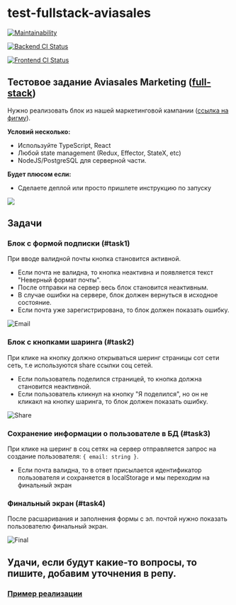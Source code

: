 # test-fullstack-aviasales

[![Maintainability](https://api.codeclimate.com/v1/badges/8e5facdafa7e669bfcc1/maintainability)](https://codeclimate.com/github/jprestor/test-fullstack-aviasales/maintainability)

[![Backend CI Status](https://github.com/jprestor/test-fullstack-aviasales/actions/workflows/backend.yml/badge.svg)](https://github.com/jprestor/test-fullstack-aviasales/actions/workflows/backend.yml)

[![Frontend CI Status](https://github.com/jprestor/test-fullstack-aviasales/actions/workflows/frontend.yml/badge.svg)](https://github.com/jprestor/test-fullstack-aviasales/actions/workflows/frontend.yml)

## Тестовое задание Aviasales Marketing ([full-stack](https://aviasales.recruitee.com/o/fullstack-developer))

Нужно реализовать блок из нашей маркетинговой кампании ([ссылка на фигму](https://i.avs.io/ramnx0)).

**Условий несколько:**

- Используйте TypeScript, React
- Любой state management (Redux, Effector, StateX, etc)
- NodeJS/PostgreSQL для серверной части.

**Будет плюсом если:**

- Сделаете деплой или просто пришлете инструкцию по запуску

![](preview.png?raw=true)

## Задачи

### Блок с формой подписки (#task1)

При вводе валидной почты кнопка становится активной.

- Если почта не валидна, то кнопка неактивна и появляется текст "Неверный формат почты".
- После отправки на сервер весь блок становится неактивным.
- В случае ошибки на сервере, блок должен вернуться в исходное состояние.
- Если почта уже зарегистрирована, то блок должен показать ошибку.

![](email.png 'Email')

### Блок с кнопками шаринга (#task2)

При клике на кнопку должно открываться шеринг страницы сот сети сеть, т.е используются share ссылки соц сетей.

- Если пользователь поделился страницей, то кнопка должна становится неактивной.
- Если пользователь кликнул на кнопку "Я поделился", но он не кликакл на кнопку шаринга, то блок должен показать ошибку.

![](share.png?raw=true 'Share')

### Сохранение информации о пользователе в БД (#task3)

При клике на шеринг в соц сетях на сервер отправляется запрос на создание пользователя: `{ email: string }`.

- Если почта валидна, то в ответ присылается идентификатор пользователя и сохраняется в localStorage и мы переходим на финальный экран

### Финальный экран (#task4)

После расшаривания и заполнения формы с эл. почтой нужно показать пользователю финальный экран.

![](final.png?raw=true 'Final')

## Удачи, если будут какие-то вопросы, то пишите, добавим уточнения в репу.

### [Пример реализации](https://indriver.aviasales.ru)
